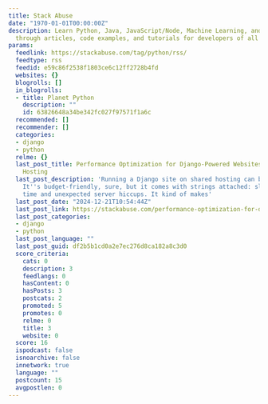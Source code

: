 ```yaml
---
title: Stack Abuse
date: "1970-01-01T00:00:00Z"
description: Learn Python, Java, JavaScript/Node, Machine Learning, and Web Development
  through articles, code examples, and tutorials for developers of all skill levels.
params:
  feedlink: https://stackabuse.com/tag/python/rss/
  feedtype: rss
  feedid: e59c86f2538f1803ce6c12ff2728b4fd
  websites: {}
  blogrolls: []
  in_blogrolls:
  - title: Planet Python
    description: ""
    id: 63826648a34be342fc027f97571f1a6c
  recommended: []
  recommender: []
  categories:
  - django
  - python
  relme: {}
  last_post_title: Performance Optimization for Django-Powered Websites on Shared
    Hosting
  last_post_description: 'Running a Django site on shared hosting can be really agonizing.
    It''s budget-friendly, sure, but it comes with strings attached: sluggish response
    time and unexpected server hiccups. It kind of makes'
  last_post_date: "2024-12-21T10:54:44Z"
  last_post_link: https://stackabuse.com/performance-optimization-for-django-powered-websites-on-shared-hosting/
  last_post_categories:
  - django
  - python
  last_post_language: ""
  last_post_guid: df2b5b1cd0a2e7ec276d8ca182a8c3d0
  score_criteria:
    cats: 0
    description: 3
    feedlangs: 0
    hasContent: 0
    hasPosts: 3
    postcats: 2
    promoted: 5
    promotes: 0
    relme: 0
    title: 3
    website: 0
  score: 16
  ispodcast: false
  isnoarchive: false
  innetwork: true
  language: ""
  postcount: 15
  avgpostlen: 0
---
```

